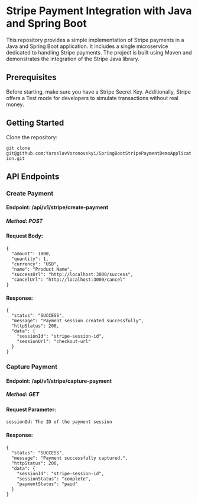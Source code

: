 # Stripe Payment Integration with Java and Spring Boot

This repository provides a simple implementation of Stripe payments in a Java and Spring Boot application. 
It includes a single microservice dedicated to handling Stripe payments. 
The project is built using Maven and demonstrates the integration of the Stripe Java library.

## Prerequisites

Before starting, make sure you have a Stripe Secret Key. 
Additionally, Stripe offers a Test mode for developers to simulate transactions without real money.

## Getting Started

Clone the repository:

```git clone git@github.com:YaroslavVoronovskyi/SpringBootStripePaymentDemoApplication.git```

## API Endpoints
### Create Payment
#### Endpoint: /api/v1/stripe/create-payment
##### Method: POST
#### Request Body:

```
{
  "amount": 1000,
  "quantity": 1,
  "currency": "USD",
  "name": "Product Name",
  "successUrl": "http://localhost:3000/success",
  "cancelUrl": "http://localhost:3000/cancel"
}
```
#### Response:
```
{
  "status": "SUCCESS",
  "message": "Payment session created successfully",
  "httpStatus": 200,
  "data": {
    "sessionId": "stripe-session-id",
    "sessionUrl": "checkout-url"
  }
}
```

### Capture Payment
#### Endpoint: /api/v1/stripe/capture-payment
##### Method: GET
#### Request Parameter:
```
sessionId: The ID of the payment session
```
#### Response:
```
{
  "status": "SUCCESS",
  "message": "Payment successfully captured.",
  "httpStatus": 200,
  "data": {
    "sessionId": "stripe-session-id",
    "sessionStatus": "complete",
    "paymentStatus": "paid"
  }
}

```
